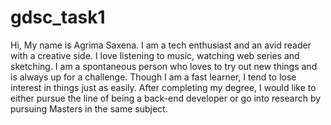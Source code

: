 # gdsc_task1
Hi, My name is Agrima Saxena. 
I am a tech enthusiast and an avid reader with a creative side. I love listening to music, watching web series and sketching. 
I am a spontaneous person who loves to try out new things and is always up for a challenge. Though I am a fast learner, I tend to lose interest in things just as easily.
After completing my degree, I would like to either pursue the line of being a back-end developer or go into research by pursuing Masters in the same subject.